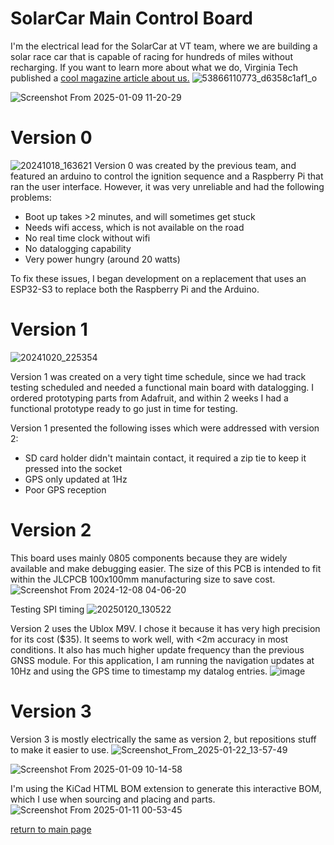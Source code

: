 # SolarCar Main Control Board
I'm the electrical lead for the SolarCar at VT team, where we are building a solar race car that is capable of racing for hundreds of miles without recharging. If you want to learn more about what we do, Virginia Tech published a [cool magazine article about us.](https://eng.vt.edu/magazine/stories/fall-2024/solar-powered-cars.html)
![53866110773_d6358c1af1_o](https://github.com/user-attachments/assets/daf715f5-a0cd-4f39-ab20-6801103e74a4)

![Screenshot From 2025-01-09 11-20-29](https://github.com/user-attachments/assets/b9b9d0e8-0fdc-4766-9e34-8349d86b49d2)

# Version 0
![20241018_163621](https://github.com/user-attachments/assets/ff940f88-3c56-4809-9c61-33637766f3bb)
Version 0 was created by the previous team, and featured an arduino to control the ignition sequence and a Raspberry Pi that ran the user interface. However, it was very unreliable and had the following problems:
- Boot up takes >2 minutes, and will sometimes get stuck
- Needs wifi access, which is not available on the road
- No real time clock without wifi
- No datalogging capability
- Very power hungry (around 20 watts)
  
To fix these issues, I began development on a replacement that uses an ESP32-S3 to replace both the Raspberry Pi and the Arduino. 

# Version 1
![20241020_225354](https://github.com/user-attachments/assets/9ee0763b-678e-4f72-b8f8-f5a410323928)

Version 1 was created on a very tight time schedule, since we had track testing scheduled and needed a functional main board with datalogging. I ordered prototyping parts from Adafruit, and within 2 weeks I had a functional prototype ready to go just in time for testing. 

Version 1 presented the following isses which were addressed with version 2:
- SD card holder didn't maintain contact, it required a zip tie to keep it pressed into the socket
- GPS only updated at 1Hz
- Poor GPS reception

# Version 2
This board uses mainly 0805 components because they are widely available and make debugging easier. The size of this PCB is intended to fit within the JLCPCB 100x100mm manufacturing size to save cost. 
![Screenshot From 2024-12-08 04-06-20](https://github.com/user-attachments/assets/8c0c13a2-734a-4312-9b21-6c95756b9b5a)

Testing SPI timing
![20250120_130522](https://github.com/user-attachments/assets/e54061db-dd00-450e-9b77-e17a79f76080)

Version 2 uses the Ublox M9V. I chose it because it has very high precision for its cost ($35). It seems to work well, with <2m accuracy in most conditions. It also has much higher update frequency than the previous GNSS module. 
For this application, I am running the navigation updates at 10Hz and using the GPS time to timestamp my datalog entries. 
![image](https://github.com/user-attachments/assets/76708cc4-90b9-4c39-a783-8b1467a7694d)


# Version 3
Version 3 is mostly electrically the same as version 2, but repositions stuff to make it easier to use. 
![Screenshot_From_2025-01-22_13-57-49](https://github.com/user-attachments/assets/e54388ce-cccd-4f8d-88f4-c1bf09cbb582)

![Screenshot From 2025-01-09 10-14-58](https://github.com/user-attachments/assets/3e9def3c-6bfd-4b4a-a467-171da692820e)

I'm using the KiCad HTML BOM extension to generate this interactive BOM, which I use when sourcing and placing and parts.
![Screenshot From 2025-01-11 00-53-45](https://github.com/user-attachments/assets/09753a22-390a-45e4-a77f-c0b78d329398)


[return to main page](main.md)
